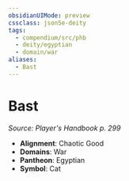 ```yaml
---
obsidianUIMode: preview
cssclass: json5e-deity
tags:
  - compendium/src/phb
  - deity/egyptian
  - domain/war
aliases:
  - Bast
---
```

# Bast
*Source: Player's Handbook p. 299* 

- **Alignment**: Chaotic Good
- **Domains**: War
- **Pantheon**: Egyptian
- **Symbol**: Cat